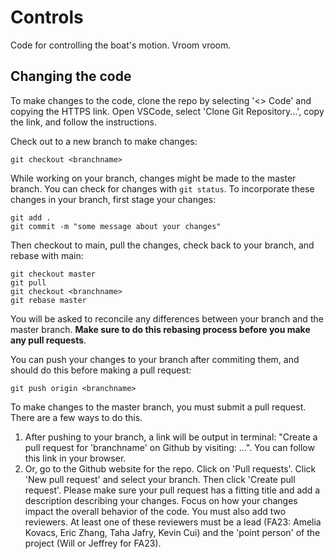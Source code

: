 # Controls
Code for controlling the boat's motion. Vroom vroom.

## Changing the code
To make changes to the code, clone the repo by selecting '<> Code' and copying the HTTPS link. Open VSCode, select 'Clone Git Repository...', copy the link, and follow the instructions.

Check out to a new branch to make changes:
```
git checkout <branchname>
```
While working on your branch, changes might be made to the master branch. You can check for changes with ```git status```. To incorporate these changes in your branch, first stage your changes:
```
git add .
git commit -m "some message about your changes"
```
Then checkout to main, pull the changes, check back to your branch, and rebase with main:
```
git checkout master
git pull
git checkout <branchname>
git rebase master
```
You will be asked to reconcile any differences between your branch and the master branch. **Make sure to do this rebasing process before you make any pull requests**.

You can push your changes to your branch after commiting them, and should do this before making a pull request:
```
git push origin <branchname>
```
To make changes to the master branch, you must submit a pull request. There are a few ways to do this.
1) After pushing to your branch, a link will be output in terminal: "Create a pull request for 'branchname' on Github by visiting: ...". You can follow this link in your browser.
2) Or, go to the Github website for the repo. Click on 'Pull requests'. Click 'New pull request' and select your branch. Then click 'Create pull request'.
Please make sure your pull request has a fitting title and add a description describing your changes. Focus on how your changes impact the overall behavior of the code. You must also add two reviewers. At least one of these reviewers must be a lead (FA23: Amelia Kovacs, Eric Zhang, Taha Jafry, Kevin Cui) and the 'point person' of the project (Will or Jeffrey for FA23).
